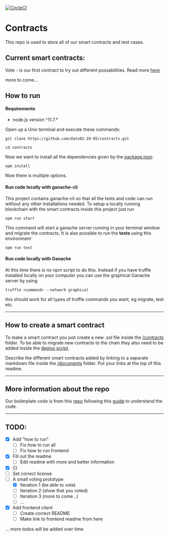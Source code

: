 [![CircleCI](https://circleci.com/gh/datx02-19-85/contracts.svg?style=svg)](https://circleci.com/gh/datx02-19-85/contracts)

# Contracts

This repo is used to store all of our smart contracts and test cases.

## Current smart contracts:
Vote - is our first contract to try out different possabilities. Read more [here](/documents/vote.md)

more to come...

## How to run

#### Requirements
 - node.js version ^11.7.*

Open up a Unix terminal and execute these commands:

```
git clone https://github.com/datx02-19-85/contracts.git
```
```
cd contracts
```
Now we want to install all the dependencies given by the [package.json](package.json):
```
npm install
```
Now there is multiple options.

#### Run code locally with ganache-cli
This project contains ganache-cli so that all the tests and code can run without any other installations needed. To setup a locally running blockchain with the smart contracts inside this project just run
```
npm run start
```
This command will start a ganache server running in your terminal window and migrate the contracts. It is also possible to run the **tests** using this environment 
```
npm run test
```

#### Run code locally with Ganache 
At this time there is no npm script to do this. Instead if you have truffle installed locally on your computer you can use the graphical Ganache server by using
```
truffle <command> --network graphical
```
this should work for all types of truffle commands you want, eg migrate, test etc.

___

## How to create a smart contract
To make a smart contract you just create a new .sol file inside the [/contracts](/contracts/) folder. To be able to migrate new contracts to the chain they also need to be added inside the [deploy script](/migrations/2_deploy_contracts.js). 


Describe the different smart contracts added by linking to a separate markdown file inside the [/documents](/documents/) folder. Put your links at the top of this readme.

___

## More information about the repo
Our boilerplate code is from this [repo](https://github.com/tylerjohnhaden/__truffle-boilerplate)
following this [guide](https://blog.ippon.tech/creating-your-first-truffle-project-part-2-of-2/) to understand the code.

___

## TODO:
- [x] Add "how to run"
  - [ ] Fix how to run all
  - [ ] Fix how to run frontend
- [x] Fill out the readme
  - [ ] Edit readme with more and better information
- [x] CI
- [ ] Set correct license
- [ ] A small voting prototype
  - [x] Iteration 1 (be able to vote)
  - [ ] Iteration 2 (show that you voted)
  - [ ] Iteration 3 (more to come...)
  - [ ] ...
- [x] Add frontend client
  - [ ] Create correct README
  - [ ] Make link to frontend readme from here

... more todos will be added over time